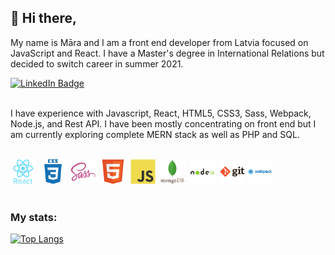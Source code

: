 ## 👋 Hi there, 

My name is Māra and I am a front end developer from Latvia focused on JavaScript and React. I have a Master's degree in International Relations but decided to switch career in summer 2021. 

<div id="badges">
  <a href="https://www.linkedin.com/in/braslava/">
    <img src="https://img.shields.io/badge/LinkedIn-blue?style=for-the-badge&logo=linkedin&logoColor=white" alt="LinkedIn Badge"/>
  </a>
</div>
<br/> 

I have experience with Javascript, React, HTML5, CSS3, Sass, Webpack, Node.js, and Rest API. I have been mostly concentrating on front end but I am currently exploring complete MERN stack as well as PHP and SQL.  

<br/> 
<div>
  <img src="https://github.com/devicons/devicon/blob/master/icons/react/react-original-wordmark.svg" title="React" alt="React" width="40" height="40"/>&nbsp;
  <img src="https://github.com/devicons/devicon/blob/master/icons/css3/css3-plain-wordmark.svg"  title="CSS3" alt="CSS" width="40" height="40"/>&nbsp;
  <img src="https://github.com/devicons/devicon/blob/master/icons/sass/sass-original.svg"  title="SASS" alt="SASS" width="40" height="40"/>&nbsp;
  <img src="https://github.com/devicons/devicon/blob/master/icons/html5/html5-original.svg" title="HTML5" alt="HTML" width="40" height="40"/>&nbsp;
  <img src="https://github.com/devicons/devicon/blob/master/icons/javascript/javascript-original.svg" title="JavaScript" alt="JavaScript" width="40" height="40"/>&nbsp;
  <img src="https://github.com/devicons/devicon/blob/master/icons/mongodb/mongodb-original-wordmark.svg" title="MongoDB"  alt="MongoDB" width="40" height="40"/>&nbsp;
  <img src="https://github.com/devicons/devicon/blob/master/icons/nodejs/nodejs-original-wordmark.svg" title="NodeJS" alt="NodeJS" width="40" height="40"/>&nbsp;
  <img src="https://github.com/devicons/devicon/blob/master/icons/git/git-original-wordmark.svg" title="Git" **alt="Git" width="40" height="40"/>
  <img src="https://github.com/devicons/devicon/blob/master/icons/webpack/webpack-original-wordmark.svg" title="Webpack" **alt="Webpack" width="40" height="40"/>
</div>
<br/> 

### My stats: 

<!-- [![GitHub Streak](http://github-readme-streak-stats.herokuapp.com?user=braslava&theme=dark&background=000000)](https://git.io/streak-stats)
 -->
[![Top Langs](https://github-readme-stats.vercel.app/api/top-langs/?username=braslava&layout=compact)](https://github.com/anuraghazra/github-readme-stats)


<!---
Braslava/Braslava is a ✨ special ✨ repository because its `README.md` (this file) appears on your GitHub profile.
You can click the Preview link to take a look at your changes.
--->
